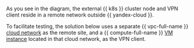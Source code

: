 As you see in the diagram, the external {{ k8s }} cluster node and VPN client reside in a remote network outside {{ yandex-cloud }}.

To facilitate testing, the solution below uses a separate {{ vpc-full-name }} [cloud network](../../vpc/concepts/network.md#network) as the remote site, and a {{ compute-full-name }} [VM instance](../../compute/concepts/vm.md) located in that cloud network, as the VPN client. 